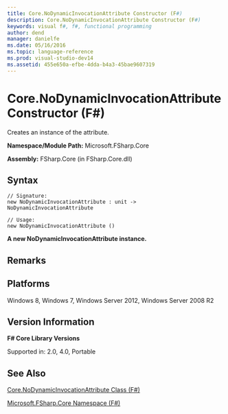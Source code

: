 ```yaml
---
title: Core.NoDynamicInvocationAttribute Constructor (F#)
description: Core.NoDynamicInvocationAttribute Constructor (F#)
keywords: visual f#, f#, functional programming
author: dend
manager: danielfe
ms.date: 05/16/2016
ms.topic: language-reference
ms.prod: visual-studio-dev14
ms.assetid: 455e650a-efbe-4dda-b4a3-45bae9607319 
---
```


# Core.NoDynamicInvocationAttribute Constructor (F#)

Creates an instance of the attribute.

**Namespace/Module Path:** Microsoft.FSharp.Core

**Assembly:** FSharp.Core (in FSharp.Core.dll)


## Syntax

```
// Signature:
new NoDynamicInvocationAttribute : unit -> NoDynamicInvocationAttribute

// Usage:
new NoDynamicInvocationAttribute ()
```

**A new NoDynamicInvocationAttribute instance.**
## Remarks

## Platforms
Windows 8, Windows 7, Windows Server 2012, Windows Server 2008 R2


## Version Information
**F# Core Library Versions**

Supported in: 2.0, 4.0, Portable




## See Also
[Core.NoDynamicInvocationAttribute Class &#40;F&#35;&#41;](Core.NoDynamicInvocationAttribute-Class-%5BFSharp%5D.md)

[Microsoft.FSharp.Core Namespace &#40;F&#35;&#41;](Microsoft.FSharp.Core-Namespace-%5BFSharp%5D.md)

